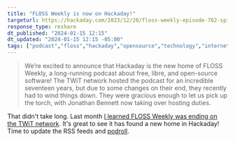 ```yaml
---
title: "FLOSS Weekly is now on Hackaday!"
targeturl: https://hackaday.com/2023/12/20/floss-weekly-episode-762-spilling-the-tea/
response_type: reshare
dt_published: "2024-01-15 12:15"
dt_updated: "2024-01-15 12:15 -05:00"
tags: ["podcast","floss","hackaday","opensource","technology","internet"]
---
```


> We’re excited to announce that Hackaday is the new home of FLOSS Weekly, a long-running podcast about free, libre, and open-source software! The TWiT network hosted the podcast for an incredible seventeen years, but due to some changes on their end, they recently had to wind things down. They were gracious enough to let us pick up the torch, with Jonathan Bennett now taking over hosting duties.

That didn't take long. Last month [I learned FLOSS Weekly was ending on the TWiT network](/responses/floss-weekly-ends-twit-start-of-an-era/). It's great to see it has found a new home in Hackaday! Time to update the RSS feeds and [podroll](/collections/podroll/).
